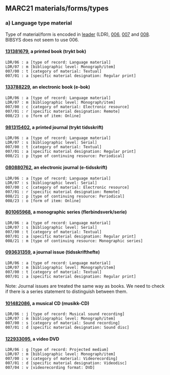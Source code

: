 ## MARC21 materials/forms/types

### a) Language type material

Type of material/form is encoded in [leader](http://www.loc.gov/marc/bibliographic/bdleader.html) (LDR),
[006](http://www.loc.gov/marc/bibliographic/bd006.html), [007](http://www.loc.gov/marc/bibliographic/bd007.html)
and [008](http://www.loc.gov/marc/bibliographic/bd008.html). BIBSYS does not seem to use 006.


#### [131381679](http://oai.bibsys.no/oai/repository?verb=GetRecord&metadataPrefix=marcxchange&identifier=oai:bibsys.no:biblio:131381679), a printed book (trykt bok)

```
LDR/06 : a [type of record: Language material]
LDR/07 : m [bibliographic level: Monograph/item]
007/00 : t [category of material: Textual]
007/01 : a [specific material designation: Regular print]
```

#### [133788229](http://oai.bibsys.no/oai/repository?verb=GetRecord&metadataPrefix=marcxchange&identifier=oai:bibsys.no:biblio:133788229), an electronic book (e-bok)

```
LDR/06 : a [type of record: Language material]
LDR/07 : m [bibliographic level: Monograph/item]
007/00 : c [category of material: Electronic resource]
007/01 : r [specific material designation: Remote]
008/23 : o [form of item: Online]
```

#### [981315402](http://oai.bibsys.no/oai/repository?verb=GetRecord&metadataPrefix=marcxchange&identifier=oai:bibsys.no:biblio:981315402), a printed journal (trykt tidsskrift)

```
LDR/06 : a [type of record: Language material]
LDR/07 : s [bibliographic level: Serial]
007/00 : t [category of material: Textual]
007/01 : a [specific material designation: Regular print]
008/21 : p [type of continuing resource: Periodical]
```

#### [080880762](http://oai.bibsys.no/oai/repository?verb=GetRecord&metadataPrefix=marcxchange&identifier=oai:bibsys.no:biblio:080880762), an electronic journal (e-tidsskrift)

```
LDR/06 : a [type of record: Language material]
LDR/07 : s [bibliographic level: Serial]
007/00 : c [category of material: Electronic resource]
007/01 : r [specific material designation: Remote]
008/21 : p [type of continuing resource: Periodical]
008/23 : o [form of item: Online]
```

#### [801065968](http://oai.bibsys.no/oai/repository?verb=GetRecord&metadataPrefix=marcxchange&identifier=oai:bibsys.no:biblio:801065968), a monographic series (flerbindsverk/serie)

```
LDR/06 : a [type of record: Language material]
LDR/07 : s [bibliographic level: Serial]
007/00 : t [category of material: Textual]
007/01 : a [specific material designation: Regular print]
008/21 : m [type of continuing resource: Monographic series]
```

#### [093631359](http://oai.bibsys.no/oai/repository?verb=GetRecord&metadataPrefix=marcxchange&identifier=oai:bibsys.no:biblio:093631359), a journal issue (tidsskrifthefte)

```
LDR/06 : a [type of record: Language material]
LDR/07 : m [bibliographic level: Monograph/item]
007/00 : t [category of material: Textual]
007/01 : a [specific material designation: Regular print]
```

Note: Journal issues are treated the same way as books. We need to check if there is a series statement to distinguish between them.

#### [101482086](http://oai.bibsys.no/oai/repository?verb=GetRecord&metadataPrefix=marcxchange&identifier=oai:bibsys.no:biblio:101482086), a musical CD (musikk-CD)

```
LDR/06 : j [type of record: Musical sound recording]
LDR/07 : m [bibliographic level: Monograph/item]
007/00 : s [category of material: Sound recording]
007/01 : d [specific material designation: Sound disc]
```

#### [122933095](http://oai.bibsys.no/oai/repository?verb=GetRecord&metadataPrefix=marcxchange&identifier=oai:bibsys.no:biblio:122933095), a video DVD

```
LDR/06 : g [type of record: Projected medium]
LDR/07 : m [bibliographic level: Monograph/item]
007/00 : v [category of material: Videorecording]
007/01 : d [specific material designation: Videodisc]
007/04 : v [videorecording format: DVD]
```
